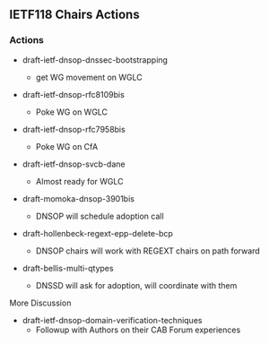 ## IETF118 Chairs Actions

### Actions


* draft-ietf-dnsop-dnssec-bootstrapping
  - get WG movement on WGLC

* draft-ietf-dnsop-rfc8109bis
  - Poke WG on WGLC

* draft-ietf-dnsop-rfc7958bis
  - Poke WG on CfA

* draft-ietf-dnsop-svcb-dane
  - Almost ready for WGLC

* draft-momoka-dnsop-3901bis
  - DNSOP will schedule adoption call

* draft-hollenbeck-regext-epp-delete-bcp
  - DNSOP chairs will work with REGEXT chairs on path forward

* draft-bellis-multi-qtypes
  - DNSSD will ask for adoption, will coordinate with them


More Discussion

* draft-ietf-dnsop-domain-verification-techniques
  - Followup with Authors on their CAB Forum experiences
